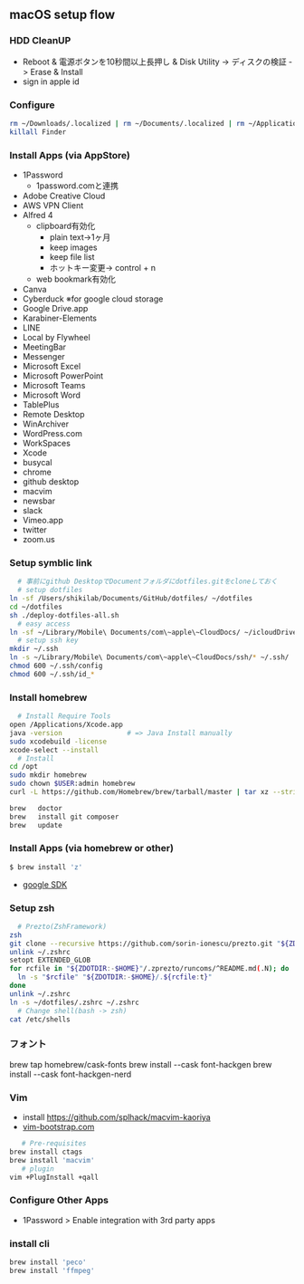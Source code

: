 
## macOS setup flow

### HDD CleanUP

- Reboot & 電源ボタンを10秒間以上長押し & Disk Utility -> ディスクの検証 -> Erase & Install
- sign in apple id

### Configure

```bash
rm ~/Downloads/.localized | rm ~/Documents/.localized | rm ~/Applications/.localized | rm ~/Desktop/.localized | rm ~/Library/.localized | rm ~/Movies/.localized | rm ~/Pictures/.localized | rm ~/Music/.localized | rm ~/Public/.localized
killall Finder
```

### Install Apps (via AppStore)

- 1Password
  - 1password.comと連携
- Adobe Creative Cloud
- AWS VPN Client
- Alfred 4
  - clipboard有効化
    - plain text→1ヶ月
    - keep images
    - keep file list
    - ホットキー変更→ control + n
  - web bookmark有効化
- Canva
- Cyberduck ※for google cloud storage
- Google Drive.app
- Karabiner-Elements
- LINE
- Local by Flywheel
- MeetingBar
- Messenger
- Microsoft Excel
- Microsoft PowerPoint
- Microsoft Teams
- Microsoft Word
- TablePlus
- Remote Desktop
- WinArchiver
- WordPress.com
- WorkSpaces
- Xcode
- busycal
- chrome
- github desktop
- macvim
- newsbar
- slack
- Vimeo.app
- twitter
- zoom.us


### Setup symblic link

```sh
  # 事前にgithub DesktopでDocumentフォルダにdotfiles.gitをcloneしておく
  # setup dotfiles
ln -sf /Users/shikilab/Documents/GitHub/dotfiles/ ~/dotfiles
cd ~/dotfiles
sh ./deploy-dotfiles-all.sh
  # easy access
ln -sf ~/Library/Mobile\ Documents/com\~apple\~CloudDocs/ ~/icloudDrive
  # setup ssh key
mkdir ~/.ssh
ln -s ~/Library/Mobile\ Documents/com\~apple\~CloudDocs/ssh/* ~/.ssh/
chmod 600 ~/.ssh/config
chmod 600 ~/.ssh/id_*
```
### Install homebrew

```sh
  # Install Require Tools
open /Applications/Xcode.app
java -version                # => Java Install manually
sudo xcodebuild -license
xcode-select --install
  # Install
cd /opt
sudo mkdir homebrew
sudo chown $USER:admin homebrew
curl -L https://github.com/Homebrew/brew/tarball/master | tar xz --strip 1 -C homebrew

brew   doctor
brew   install git composer
brew   update
```

### Install Apps (via homebrew or other)

```sh
$ brew install 'z'
```

- [google SDK](https://cloud.google.com/sdk/downloads?hl=ja)

### Setup zsh

```bash
  # Prezto(ZshFramework)
zsh
git clone --recursive https://github.com/sorin-ionescu/prezto.git "${ZDOTDIR:-$HOME}/.zprezto"
unlink ~/.zshrc
setopt EXTENDED_GLOB
for rcfile in "${ZDOTDIR:-$HOME}"/.zprezto/runcoms/^README.md(.N); do
  ln -s "$rcfile" "${ZDOTDIR:-$HOME}/.${rcfile:t}"
done
unlink ~/.zshrc
ln -s ~/dotfiles/.zshrc ~/.zshrc
  # Change shell(bash -> zsh)
cat /etc/shells
```

### フォント
brew tap homebrew/cask-fonts
brew install --cask font-hackgen
brew install --cask font-hackgen-nerd

### Vim

- install https://github.com/splhack/macvim-kaoriya
- [vim-bootstrap.com](http://vim-bootstrap.com/)

```bash
   # Pre-requisites
brew install ctags
brew install 'macvim'
   # plugin
vim +PlugInstall +qall
```

### Configure Other Apps

- 1Password > Enable integration with 3rd party apps


### install cli

```bash
brew install 'peco'
brew install 'ffmpeg'
```


